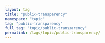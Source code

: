 ```yaml
---
layout: tag
title: "public-transparency"
namespace: "topic"
tag: "public-transparency"
full_tag: "topic/public-transparency"
permalink: /tags/topic/public-transparency/
---
```

